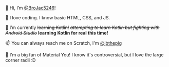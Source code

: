 👋 Hi, I’m [@BroJac5246](https://github.com/BroJac5246/)!

👀 I love coding. I know basic HTML, CSS, and JS.

🌱 I’m currently ~~learning Kotlin!~~ ~~_attempting to learn Kotlin but fighting with Android Studio_~~ **learning Kotlin for real this time!**

📫 You can always reach me on Scratch, I'm [@jbthepig](https://scratch.mit.edu/users/jbthepig)

🎨 I'm a big fan of Material You! I know it's controversial, but I love the large corner radii :D
